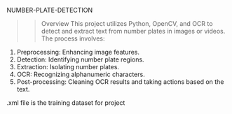 NUMBER-PLATE-DETECTION

>> Overview
>> This project utilizes Python, OpenCV, and OCR to detect and extract text from number plates in images or videos. The process involves:
   1. Preprocessing: Enhancing image features.
   2. Detection: Identifying number plate regions.
   3. Extraction: Isolating number plates.
   4. OCR: Recognizing alphanumeric characters.
   5. Post-processing: Cleaning OCR results and taking actions based on the text.

.xml file is the training dataset for project 

